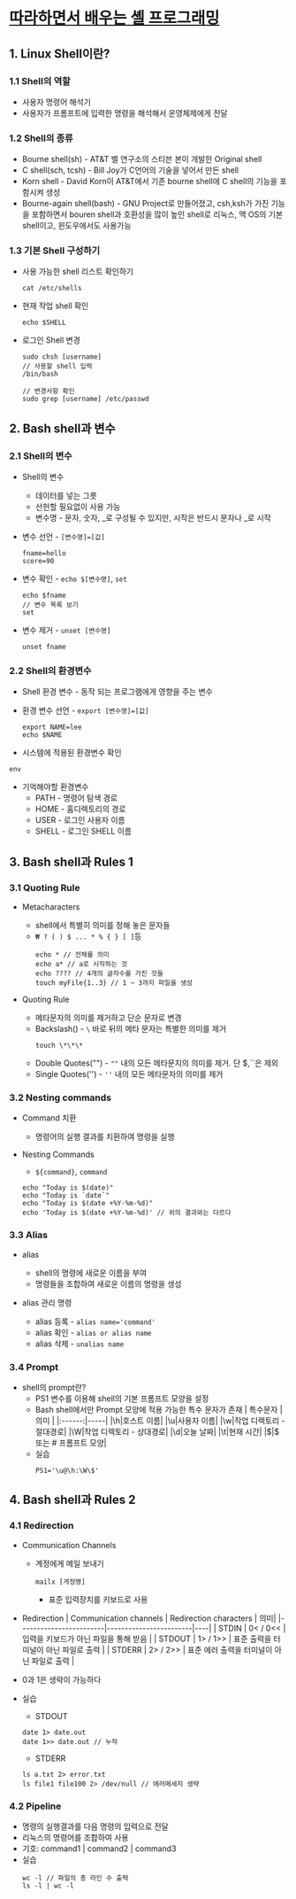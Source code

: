 # [따라하면서 배우는 셸 프로그래밍](https://www.youtube.com/playlist?list=PLApuRlvrZKog2XlvGJQh9KY8ePCvUG7Je)

## 1. Linux Shell이란?
### 1.1 Shell의 역할
* 사용자 명령어 해석기
* 사용자가 프롬프트에 입력한 명령을 해석해서 운영체제에게 전달

### 1.2 Shell의 종류
* Bourne shell(sh) - AT&T 벨 연구소의 스티븐 본이 개발한 Original shell
* C shell(sch, tcsh) - Bill Joy가 C언어의 기술을 넣어서 만든 shell
* Korn shell - David Korn이 AT&T에서 기존 bourne shell에 C shell의 기능을 포함시켜 생성
* Bourne-again shell(bash) - GNU Project로 만들어졌고, csh,ksh가 가진 기능을 포함하면서 bouren shell과 호환성을 많이 높인 shell로 리눅스, 맥 OS의 기본 shell이고, 윈도우에서도 사용가능

### 1.3 기본 Shell 구성하기
* 사용 가능한 shell 리스트 확인하기
  ```
  cat /etc/shells
  ```

* 현재 작업 shell 확인
  ```
  echo $SHELL
  ```

* 로그인 Shell 변경
  ```
  sudo chsh [username]
  // 사용할 shell 입력
  /bin/bash

  // 변경사항 확인
  sudo grep [username] /etc/passwd
  ```

## 2. Bash shell과 변수
### 2.1 Shell의 변수
* Shell의 변수
  * 데이터를 넣는 그릇
  * 선헌할 필요없이 사용 가능
  * 변수명 - 문자, 숫자, _로 구성될 수 있지만, 시작은 반드시 문자나 _로 시작

* 변수 선언 - `[변수명]=[값]`
  ```
  fname=hello
  score=90
  ```

* 변수 확인 - `echo $[변수명]`, `set`
  ```
  echo $fname
  // 변수 목록 보기
  set
  ```

* 변수 제거 - `unset [변수명]`
  ```
  unset fname
  ```

### 2.2 Shell의 환경변수
* Shell 환경 변수 - 동작 되는 프로그램에게 영향을 주는 변수

* 환경 변수 선언 - `export [변수명]=[값]`
  ```
  export NAME=lee
  echo $NAME
  ```

* 시스템에 적용된 환경변수 확인
```
env
```

* 기억해야할 환경변수
  * PATH - 명령어 탐색 경로
  * HOME - 홈디렉토리의 경로
  * USER - 로그인 사용자 이름
  * SHELL - 로그인 SHELL 이름

## 3. Bash shell과 Rules 1
### 3.1 Quoting Rule
* Metacharacters
  * shell에서 특별히 의미를 정해 놓은 문자들
  * `₩ ? ( ) $ ... * % { } [ ]`등
    ```
    echo * // 전체를 의미
    echo a* // a로 시작하는 것
    echo ???? // 4개의 글자수를 가진 것들
    touch myFile{1..3} // 1 ~ 3까지 파일을 생성
    ```

* Quoting Rule
  * 메타문자의 의미를 제거하고 단순 문자로 변경
  * Backslash(\) - `\` 바로 뒤의 메타 문자는 특별한 의미를 제거
    ```
    touch \*\*\*
    ```
  * Double Quotes("") - `""` 내의 모든 메타문지의 의미를 제거. 단 $,``은 제외
  * Single Quotes('') - `''` 내의 모든 메타문자의 의미를 제거

### 3.2 Nesting commands
* Command 치환
  * 명령어의 실행 결과를 치환하여 명령을 실행

* Nesting Commands
  * `${command}`, ``command``
  ```
  echo "Today is $(date)"
  echo "Today is `date`"
  echo "Today is $(date +%Y-%m-%d)"
  echo 'Today is $(date +%Y-%m-%d)' // 위의 결과와는 다르다
  ```
### 3.3 Alias
* alias
  * shell의 명령에 새로운 이름을 부여
  * 명령들을 조합하여 새로운 이름의 명령을 생성

* alias 관리 명령
  * alias 등록 - `alias name='command'`
  * alias 확인 - `alias or alias name`
  * alias 삭제 - `unalias name`

### 3.4 Prompt
* shell의 prompt란?
  * PS1 변수를 이용해 shell의 기본 프롬프트 모양을 설정
  * Bash shell에서만 Prompt 모양에 적용 가능한 특수 문자가 존재
    | 특수문자 | 의미 |
    |:------:|-----|
    |\h|호스트 이름|
    |\u|사용자 이름|
    |\w|작업 디렉토리 - 절대경로|
    |\W|작업 디렉토리 - 상대경로|
    |\d|오늘 날짜|
    |\t|현재 시간|
    |\$|$ 또는 # 프롬프트 모양|
  * 실습
    ```
    PS1='\u@\h:\W\$'
    ```

## 4. Bash shell과 Rules 2
### 4.1 Redirection
* Communication Channels
  * 계정에게 메일 보내기
    ```
    mailx [게정명]
    ```
    * 표준 입력장치를 키보드로 사용

* Redirection
  | Communication channels | Redirection characters | 의미|
  |------------------------|------------------------|----|
  | STDIN | 0< / 0<< | 입력을 키보드가 아닌 파일을 통해 받음 |
  | STDOUT | 1> / 1>> | 표준 출력을 터미널이 아닌 파일로 출력 |
  | STDERR | 2> / 2>> | 표준 에러 출력을 터미널이 아닌 파일로 출력 |

* 0과 1은 생략이 가능하다
* 실습
  * STDOUT
  ```
  date 1> date.out
  date 1>> date.out // 누적
  ```

  * STDERR
  ```
  ls a.txt 2> error.txt
  ls file1 file100 2> /dev/null // 에러메세지 생략
  ```

### 4.2 Pipeline
* 명령의 실행결과를 다음 명령의 입력으로 전달
* 리눅스의 명령어를 조합하여 사용
* 기호: command1 | command2 | command3
* 실습
  ```
  wc -l // 파일의 총 라인 수 출력
  ls -l | wc -l
  ```